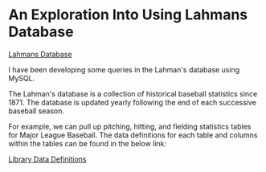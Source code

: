# An Exploration Into Using Lahmans Database

[Lahmans Database](http://www.seanlahman.com/baseball-archive/statistics)



I have been developing some queries in the Lahman's database using MySQL. 

The Lahman's database is a collection of historical baseball statistics since 1871. The database is updated yearly following the end of each successive baseball season. 

For example, we can pull up pitching, hitting, and fielding statistics tables for Major League Baseball. The data definitions for each table and columns within the tables can be found in the below link:

[Library Data Definitions](http://www.seanlahman.com/files/database/readme2016.txt)
